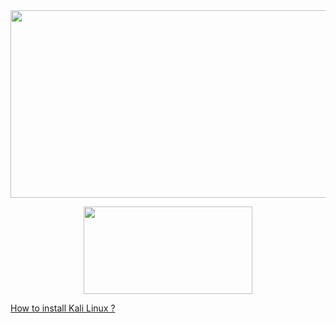 


<div align='center'><a  align="left"  width='390' height='300' href='https://www.kali.org/'><img src='https://www.bleepstatic.com/content/hl-images/2023/03/13/kali-moto.jpg' width='540' height='300'/></a>

<a  width='300' height='150' align="right" href='https://cdimage.kali.org/kali-2023.1/kali-linux-2023.1-vmware-amd64.7z'><img src='https://www.pngmart.com/files/10/Download-Now-Button-PNG-Free-Download.png' width='270' height='140'/></a></div>

<div background='red'>
  <a href="https://youtu.be/A1Bm9KmPQ0o"> How to install Kali Linux ? </a>
  
</div>
